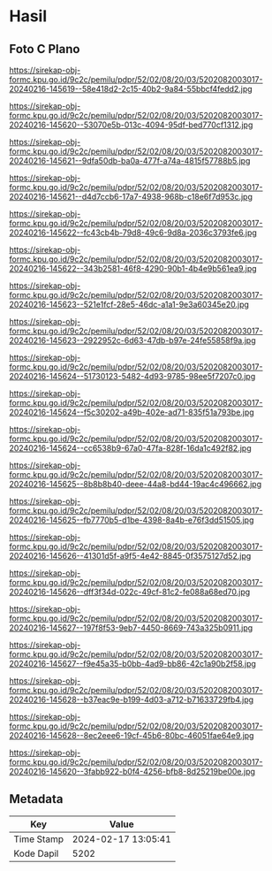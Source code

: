 # Hasil

## Foto C Plano

https://sirekap-obj-formc.kpu.go.id/9c2c/pemilu/pdpr/52/02/08/20/03/5202082003017-20240216-145619--58e418d2-2c15-40b2-9a84-55bbcf4fedd2.jpg

https://sirekap-obj-formc.kpu.go.id/9c2c/pemilu/pdpr/52/02/08/20/03/5202082003017-20240216-145620--53070e5b-013c-4094-95df-bed770cf1312.jpg

https://sirekap-obj-formc.kpu.go.id/9c2c/pemilu/pdpr/52/02/08/20/03/5202082003017-20240216-145621--9dfa50db-ba0a-477f-a74a-4815f57788b5.jpg

https://sirekap-obj-formc.kpu.go.id/9c2c/pemilu/pdpr/52/02/08/20/03/5202082003017-20240216-145621--d4d7ccb6-17a7-4938-968b-c18e6f7d953c.jpg

https://sirekap-obj-formc.kpu.go.id/9c2c/pemilu/pdpr/52/02/08/20/03/5202082003017-20240216-145622--fc43cb4b-79d8-49c6-9d8a-2036c3793fe6.jpg

https://sirekap-obj-formc.kpu.go.id/9c2c/pemilu/pdpr/52/02/08/20/03/5202082003017-20240216-145622--343b2581-46f8-4290-90b1-4b4e9b561ea9.jpg

https://sirekap-obj-formc.kpu.go.id/9c2c/pemilu/pdpr/52/02/08/20/03/5202082003017-20240216-145623--521e1fcf-28e5-46dc-a1a1-9e3a60345e20.jpg

https://sirekap-obj-formc.kpu.go.id/9c2c/pemilu/pdpr/52/02/08/20/03/5202082003017-20240216-145623--2922952c-6d63-47db-b97e-24fe55858f9a.jpg

https://sirekap-obj-formc.kpu.go.id/9c2c/pemilu/pdpr/52/02/08/20/03/5202082003017-20240216-145624--51730123-5482-4d93-9785-98ee5f7207c0.jpg

https://sirekap-obj-formc.kpu.go.id/9c2c/pemilu/pdpr/52/02/08/20/03/5202082003017-20240216-145624--f5c30202-a49b-402e-ad71-835f51a793be.jpg

https://sirekap-obj-formc.kpu.go.id/9c2c/pemilu/pdpr/52/02/08/20/03/5202082003017-20240216-145624--cc6538b9-67a0-47fa-828f-16da1c492f82.jpg

https://sirekap-obj-formc.kpu.go.id/9c2c/pemilu/pdpr/52/02/08/20/03/5202082003017-20240216-145625--8b8b8b40-deee-44a8-bd44-19ac4c496662.jpg

https://sirekap-obj-formc.kpu.go.id/9c2c/pemilu/pdpr/52/02/08/20/03/5202082003017-20240216-145625--fb7770b5-d1be-4398-8a4b-e76f3dd51505.jpg

https://sirekap-obj-formc.kpu.go.id/9c2c/pemilu/pdpr/52/02/08/20/03/5202082003017-20240216-145626--41301d5f-a9f5-4e42-8845-0f3575127d52.jpg

https://sirekap-obj-formc.kpu.go.id/9c2c/pemilu/pdpr/52/02/08/20/03/5202082003017-20240216-145626--dff3f34d-022c-49cf-81c2-fe088a68ed70.jpg

https://sirekap-obj-formc.kpu.go.id/9c2c/pemilu/pdpr/52/02/08/20/03/5202082003017-20240216-145627--197f8f53-9eb7-4450-8669-743a325b0911.jpg

https://sirekap-obj-formc.kpu.go.id/9c2c/pemilu/pdpr/52/02/08/20/03/5202082003017-20240216-145627--f9e45a35-b0bb-4ad9-bb86-42c1a90b2f58.jpg

https://sirekap-obj-formc.kpu.go.id/9c2c/pemilu/pdpr/52/02/08/20/03/5202082003017-20240216-145628--b37eac9e-b199-4d03-a712-b71633729fb4.jpg

https://sirekap-obj-formc.kpu.go.id/9c2c/pemilu/pdpr/52/02/08/20/03/5202082003017-20240216-145628--8ec2eee6-19cf-45b6-80bc-46051fae64e9.jpg

https://sirekap-obj-formc.kpu.go.id/9c2c/pemilu/pdpr/52/02/08/20/03/5202082003017-20240216-145620--3fabb922-b0f4-4256-bfb8-8d25219be00e.jpg


## Metadata

| Key        | Value               |
| ---------- | ------------------- |
| Time Stamp | 2024-02-17 13:05:41 |
| Kode Dapil | 5202                |




